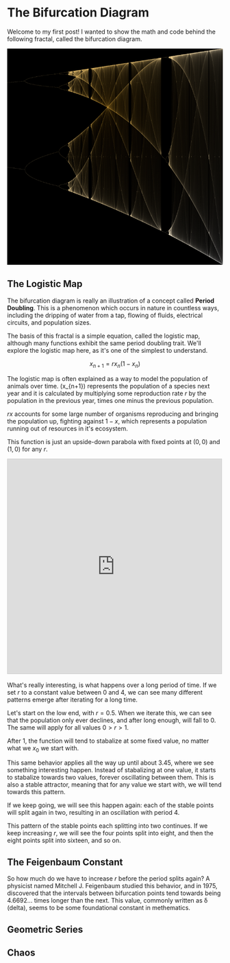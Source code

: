 <script type="text/javascript" async src="https://cdnjs.cloudflare.com/ajax/libs/mathjax/2.7.2/MathJax.js?config=TeX-MML-AM_CHTML"> </script> 

<script type="text/x-mathjax-config">
  MathJax.Hub.Config({
    tex2jax: {
      inlineMath: [ ['$','$'], ["\\(","\\)"] ],
      processEscapes: true
    }
  });
</script>

# The Bifurcation Diagram

Welcome to my first post! I wanted to show the math and code behind the following fractal, called the bifurcation diagram.

![Periodicity of rx(1-x)](..\assets\bifurcation\BifurcationDiagramSmoothColored.png)

## The Logistic Map

The bifurcation diagram is really an illustration of a concept called **Period Doubling**. This is a phenomenon which occurs in nature in countless ways, including the dripping of water from a tap, flowing of fluids, electrical circuits, and population sizes.


The basis of this fractal is a simple equation, called the logistic map, although many functions exhibit the same period doubling trait. We'll explore the logistic map here, as it's one of the simplest to understand.

$$ x_{n+1} = rx_{n}(1-x_{n}) $$

The logistic map is often explained as a way to model the population of animals over time. \(x_{n+1}\) represents the population of a species next year and it is calculated by multiplying some reproduction rate $r$ by the population in the previous year, times one minus the previous population. 

$rx$ accounts for some large number of organisms reproducing and bringing the population up, fighting against $1-x$, which represents a population running out of resources in it's ecosystem.

This function is just an upside-down parabola with fixed points at $(0, 0)$ and $(1, 0)$ for any $r$.

<iframe src="https://www.desmos.com/calculator/3bmn8i0kbm?embed" width="500" height="500" style="border: 1px solid #ccc" frameborder=0></iframe>

What's really interesting, is what happens over a long period of time. If we set $r$ to a constant value between $0$ and $4$, we can see many different patterns emerge after iterating for a long time.

Let's start on the low end, with $r=0.5$. When we iterate this, we can see that the population only ever declines, and after long enough, will fall to $0$. The same will apply for all values $0>r>1$.

After $1$, the function will tend to stabalize at some fixed value, no matter what we $x_{0}$ we start with.

This same behavior applies all the way up until about $3.45$, where we see something interesting happen. Instead of stabalizing at one value, it starts to stabalize towards two values, forever oscillating between them. This is also a stable attractor, meaning that for any value we start with, we will tend towards this pattern.

If we keep going, we will see this happen again: each of the stable points will split again in two, resulting in an oscillation with period $4$.

This pattern of the stable points each splitting into two continues. If we keep increasing $r$, we will see the four points split into eight, and then the eight points split into sixteen, and so on.

## The Feigenbaum Constant

So how much do we have to increase $r$ before the period splits again? A physicist named Mitchell J. Feigenbaum studied this behavior, and in 1975, discovered that the intervals between bifurcation points tend towards being $4.6692...$ times longer than the next. This value, commonly written as δ (delta), seems to be some foundational constant in methematics.

## Geometric Series

## Chaos

